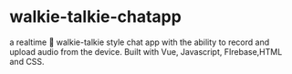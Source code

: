 # walkie-talkie-chatapp
a realtime 💬 walkie-talkie style chat app with the ability to record and upload audio from the device. Built with Vue, Javascript, FIrebase,HTML and CSS.
